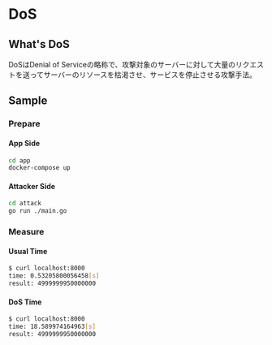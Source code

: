 # DoS

## What's DoS

DoSはDenial of Serviceの略称で、攻撃対象のサーバーに対して大量のリクエストを送ってサーバーのリソースを枯渇させ、サービスを停止させる攻撃手法。

## Sample

### Prepare

#### App Side

```bash
cd app
docker-compose up
```

#### Attacker Side

```bash
cd attack
go run ./main.go
```

### Measure

#### Usual Time

```bash
$ curl localhost:8000
time: 0.53205800056458[s]
result: 4999999950000000
```

#### DoS Time

```bash
$ curl localhost:8000
time: 18.589974164963[s]
result: 4999999950000000
```